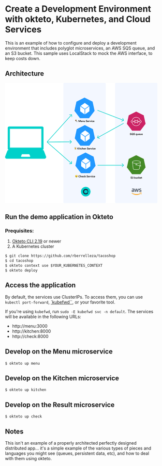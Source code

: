 # Create a Development Environment with okteto, Kubernetes, and Cloud Services

This is an example of how to configure and deploy a development environment that includes polyglot microservices, an AWS SQS queue, and an S3 bucket. This sample uses LocalStack to mock the AWS interface, to keep costs down.

## Architecture

![Architecture diagram](https://raw.githubusercontent.com/rberrelleza/tacoshop/main/docs/architecture.png)

## Run the demo application in Okteto

### Prequisites:
1. [Okteto CLI 2.19](https://github.com/okteto/okteto) or newer
1. A Kubernetes cluster 

```
$ git clone https://github.com/rberrelleza/tacoshop
$ cd tacoshop
$ okteto context use $YOUR_KUBERNETES_CONTEXT
$ okteto deploy
```
## Access the application

By default, the services use ClusterIPs. To access them, you can use `kubectl port-forward`, [`kubefwd``](https://kubefwd.com/), or your favorite tool.

If you're using `kubefwd`,  run `sudo -E kubefwd svc -n default`. The services will be available in the following URLs:
- http://menu:3000
- http://kitchen:8000
- http://check:8000



## Develop on the Menu microservice 

```
$ okteto up menu
```

## Develop on the Kitchen microservice

```
$ okteto up kitchen
```

## Develop on the Result microservice

```
$ okteto up check
```

## Notes

This isn't an example of a properly architected perfectly designed distributed app... it's a simple
example of the various types of pieces and languages you might see (queues, persistent data, etc), and how to deal with them using okteto.
